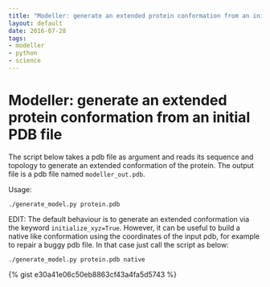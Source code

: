 ```yaml
---
title: "Modeller: generate an extended protein conformation from an initial PDB file"
layout: default
date: 2016-07-28
tags:
- modeller
- python
- science
---
```


# Modeller: generate an extended protein conformation from an initial PDB file

The script below takes a pdb file as argument and reads its sequence and
topology to generate an extended conformation of the protein. The output file
is a pdb file named `modeller_out.pdb`.

Usage:

    ./generate_model.py protein.pdb

EDIT: The default behaviour is to generate an extended conformation via the
keyword `initialize_xyz=True`. However, it can be useful to build a native like
conformation using the coordinates of the input pdb, for example to repair a
buggy pdb file. In that case just call the script as below:

    ./generate_model.py protein.pdb native

{% gist e30a41e06c50eb8863cf43a4fa5d5743 %}
